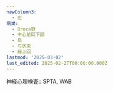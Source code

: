 ```yaml
---
newColumn3:
  - 左
病巣:
  - Broca野
  - 中心前回下部
  - 島
  - 弓状束
  - 縁上回
lastmod: '2025-03-02'
last_edited: 2025-02-27T00:00:00.000Z
---
```


神経心理検査:: SPTA, WAB
